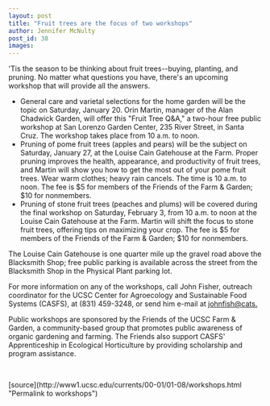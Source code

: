 ```yaml
---
layout: post
title: "Fruit trees are the focus of two workshops"
author: Jennifer McNulty
post_id: 38
images:
---
```


<p>
  'Tis the season to be thinking about fruit trees--buying, planting, and pruning. No matter what questions you have, there's an upcoming workshop that will provide all the answers.
</p>
<ul>
  <li>General care and varietal selections for the home garden will be the topic on Saturday, January 20. Orin Martin, manager of the Alan Chadwick Garden, will offer this "Fruit Tree Q&amp;A," a two-hour free public workshop at San Lorenzo Garden Center, 235 River Street, in Santa Cruz. The workshop takes place from 10 <font size="2">a.m</font>. to noon.
  </li>
  <li>Pruning of pome fruit trees (apples and pears) will be the subject on Saturday, January 27, at the Louise Cain Gatehouse at the Farm. Proper pruning improves the health, appearance, and productivity of fruit trees, and Martin will show you how to get the most out of your pome fruit trees. Wear warm clothes; heavy rain cancels. The time is 10 a.m. to noon. The fee is $5 for members of the Friends of the Farm &amp; Garden; $10 for nonmembers.
  </li>
  <li>Pruning of stone fruit trees (peaches and plums) will be covered during the final workshop on Saturday, February 3, from 10 a.m. to noon at the Louise Cain Gatehouse at the Farm. Martin will shift the focus to stone fruit trees, offering tips on maximizing your crop. The fee is $5 for members of the Friends of the Farm &amp; Garden; $10 for nonmembers.
  </li>
</ul>
<p>
  The Louise Cain Gatehouse is one quarter mile up the gravel road above the Blacksmith Shop; free public parking is available across the street from the Blacksmith Shop in the Physical Plant parking lot.
</p>
<p>
  For more information on any of the workshops, call John Fisher, outreach coordinator for the UCSC Center for Agroecology and Sustainable Food Systems (CASFS), at (831) 459-3248, or send him e-mail at <a href="mailto:johnfish@cats.ucsc.edu">johnfish@cats.</a>
</p>
<p>
  Public workshops are sponsored by the Friends of the UCSC Farm &amp; Garden, a community-based group that promotes public awareness of organic gardening and farming. The Friends also support CASFS' Apprenticeship in Ecological Horticulture by providing scholarship and program assistance.
</p>
<p>
  <br>

</p>
[source](http://www1.ucsc.edu/currents/00-01/01-08/workshops.html "Permalink to workshops")
